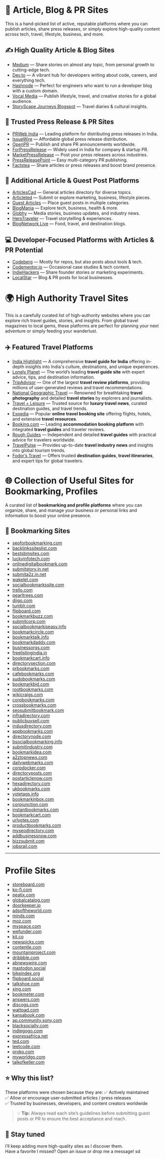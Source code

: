 
# 🚀 Article, Blog & PR Sites
This is a hand-picked list of active, reputable platforms where you can publish articles, share press releases, or simply explore high-quality content across tech, travel, lifestyle, business, and more.
## ✍️ High Quality Article & Blog Sites
- [Medium](https://medium.com) — Share stories on almost any topic, from personal growth to cutting-edge tech.
- [Dev.to](https://dev.to) — A vibrant hub for developers writing about code, careers, and everything tech.
- [Hashnode](https://hashnode.com) — Perfect for engineers who want to run a developer blog with a custom domain.
- [Vocal Media](https://vocal.media) — Publish lifestyle, travel, and creative stories for a global audience.
- [StoryScape Journeys Blogspot](https://storyscapejourneys.blogspot.com) — Travel diaries & cultural insights.
## 📢 Trusted Press Release & PR Sites
- [PRWeb India](https://www.prweb.in) — Leading platform for distributing press releases in India.
- [IssueWire](https://issuewire.com) — Affordable global press release distribution.
- [OpenPR](https://openpr.com) — Publish and share PR announcements worldwide.
- [ForPressRelease](https://forpressrelease.com) — Widely used in India for company & startup PR.
- [MarketPressRelease](https://marketpressrelease.com) — Post your press releases across industries.
- [PressReleasePoint](https://pressreleasepoint.com) — Easy multi-category PR publishing.
- [Factstea](https://factstea.com) — Share articles or press releases and boost brand presence.
## 📝 Additional Article & Guest Post Platforms
- [ArticlesCad](https://articlescad.com) — General articles directory for diverse topics.
- [Articleted](https://articleted.com) — Submit or explore marketing, business, lifestyle pieces.
- [Guest Articles](https://guest-articles.com) — Place guest posts in multiple categories.
- [BlogMania](https://blogmania.xyz) — Explore tech, business, health & more.
- [Globhy](https://globhy.com) — Media stories, business updates, and industry news.
- [HeroTraveler](https://herotraveler.com) — Travel storytelling & experiences.
- [BlogNetwork Live](https://blognetwork.live) — Food, travel, and destination blogs.
## 💻 Developer-Focused Platforms with Articles & PR Potential
- [Codeberg](https://codeberg.org) — Mostly for repos, but also posts about tools & tech.
- [Codementor.io](https://codementor.io) — Occasional case studies & tech content.
- [IndieHackers](https://indiehackers.com) — Share founder stories or marketing experiments.
- [LocalStar](https://localstar.org) — Blog & PR posts for local businesses.
# 🌍 High Authority Travel Sites
This is a carefully curated list of high-authority websites where you can explore rich travel guides, stories, and insights. From global travel magazines to local gems, these platforms are perfect for planning your next adventure or simply feeding your wanderlust.
## ✈️ Featured Travel Platforms
- [India Highlight](https://www.indiahighlight.com) — A comprehensive **travel guide for India** offering in-depth insights into India's culture, destinations, and unique experiences.
- [Lonely Planet](https://www.lonelyplanet.com) — The world’s leading **travel guide site** with expert advice, tips, and destination information.
- [TripAdvisor](https://www.tripadvisor.com) — One of the largest **travel review platforms**, providing millions of user-generated reviews and travel recommendations.
- [National Geographic Travel](https://www.nationalgeographic.com/travel) — Renowned for breathtaking **travel photography** and detailed **travel stories** by explorers and journalists.
- [Travel + Leisure](https://www.travelandleisure.com) — Trusted source for **luxury travel news**, curated destination guides, and travel trends.
- [Expedia](https://www.expedia.com) — Popular **online travel booking site** offering flights, hotels, and extensive **travel resources**.
- [Booking.com](https://www.booking.com) — Leading **accommodation booking platform** with integrated **travel guides** and traveler reviews.
- [Rough Guides](https://www.roughguides.com) — Independent and detailed **travel guides** with practical advice for travelers worldwide.
- [TravelPulse](https://www.travelpulse.com) — Provides up-to-date **travel industry news** and insights into global tourism trends.
- [Fodor’s Travel](https://www.fodors.com) — Offers trusted **destination guides**, **travel itineraries**, and expert tips for global travelers.
# 🌐 Collection of Useful Sites for Bookmarking, Profiles
A curated list of **bookmarking and profile platforms** where you can organize, share, and manage your business or personal links and information to boost your online presence.
## 🔖 Bookmarking Sites
- [seoforbookmarking.com](https://seoforbookmarking.com/)
- [backlinkssiteslist.com](https://backlinkssiteslist.com/)
- [bestsbmsites.com](https://bestsbmsites.com/)
- [luckyinfotech.com](https://luckyinfotech.com/)
- [onlinedigitalbookmark.com](https://onlinedigitalbookmark.com/)
- [submitstory.in.net](https://submitstory.in.net/)
- [submita2z.in.net](https://submita2z.in.net/)
- [wakelet.com](https://wakelet.com/)
- [socialbookmarkssite.com](https://socialbookmarkssite.com/)
- [trello.com](https://trello.com/)
- [pearltrees.com](https://pearltrees.com/)
- [diigo.com](https://diigo.com/)
- [tumblr.com](https://tumblr.com/)
- [flipboard.com](https://flipboard.com/)
- [bookmarkbuzz.com](https://bookmarkbuzz.com/)
- [submitcorp.com](https://submitcorp.com/)
- [socialbookmarkiseasy.info](https://socialbookmarkiseasy.info/)
- [bookmarkcircle.com](https://bookmarkcircle.com/)
- [bookmarktalk.info](https://bookmarktalk.info/)
- [bookmarkdaddy.com](https://bookmarkdaddy.com/)
- [businessorgs.com](https://businessorgs.com/)
- [freelistingindia.in](https://freelistingindia.in/)
- [bookmarkcart.info](https://bookmarkcart.info/)
- [directorysection.com](https://directorysection.com/)
- [prbookmarks.com](https://prbookmarks.com/)
- [cafebookmarks.com](https://cafebookmarks.com/)
- [sudobookmarks.com](https://sudobookmarks.com/)
- [bookmarkbid.com](https://bookmarkbid.com/)
- [rootbookmarks.com](https://rootbookmarks.com/)
- [wikicraigs.com](https://wikicraigs.com/)
- [corpbookmarks.com](https://corpbookmarks.com/)
- [crossbookmarks.com](https://crossbookmarks.com/)
- [seosubmitbookmark.com](https://seosubmitbookmark.com/)
- [infradirectory.com](https://infradirectory.com/)
- [publicbuysell.com](https://publicbuysell.com/)
- [indusdirectory.com](https://indusdirectory.com/)
- [appbookmarks.com](https://appbookmarks.com/)
- [directorynode.com](https://directorynode.com/)
- [bsocialbookmarking.info](https://bsocialbookmarking.info/)
- [submitindustry.com](https://submitindustry.com/)
- [bookmarkidea.com](https://bookmarkidea.com/)
- [a2ztopnews.com](https://a2ztopnews.com/)
- [dailywebmarks.com](https://dailywebmarks.com/)
- [corpdocker.com](https://corpdocker.com/)
- [directoryposts.com](https://directoryposts.com/)
- [postarticlenow.com](https://postarticlenow.com/)
- [hexadirectory.com](https://hexadirectory.com/)
- [ukbookmarks.com](https://ukbookmarks.com/)
- [votetags.info](https://votetags.info/)
- [bookmarkinbox.com](https://bookmarkinbox.com/)
- [corpjunction.com](https://corpjunction.com/)
- [instantbookmarks.com](https://instantbookmarks.com/)
- [bookmarkcart.com](https://bookmarkcart.com/)
- [urlvotes.com](https://urlvotes.com/)
- [productbookmarks.com](https://productbookmarks.com/)
- [myseodirectory.com](https://myseodirectory.com/)
- [addbusinessnow.com](https://addbusinessnow.com/)
- [bizzsubmit.com](https://bizzsubmit.com/)
- [jobsrail.com](https://jobsrail.com/)
---
# Profile Sites
- [storeboard.com](https://storeboard.com/)
- [ko-fi.com](https://ko-fi.com/)
- [peatix.com](https://peatix.com/)
- [globalcatalog.com](https://globalcatalog.com/)
- [doorkeeper.jp](https://doorkeeper.jp/)
- [adsoftheworld.com](https://adsoftheworld.com/)
- [minds.com](https://minds.com/)
- [moz.com](https://moz.com/)
- [myspace.com](https://myspace.com/)
- [wefunder.com](https://wefunder.com/)
- [kit.co](https://kit.co/)
- [newspicks.com](https://newspicks.com/)
- [contentle.com](https://contentle.com/)
- [mountainproject.com](https://mountainproject.com/)
- [dribbble.com](https://dribbble.com/)
- [abnewswire.com](https://abnewswire.com/)
- [mastodon.social](https://mastodon.social/)
- [bikeindex.org](https://bikeindex.org/)
- [flipboard.social](https://flipboard.social/)
- [talkshoe.com](https://talkshoe.com/)
- [xing.com](https://xing.com/)
- [bookmeter.com](https://bookmeter.com/)
- [answers.com](https://answers.com/)
- [discogs.com](https://discogs.com/)
- [wattpad.com](https://wattpad.com/)
- [kansabook.com](https://kansabook.com/)
- [ap.community.sony.com](https://ap.community.sony.com/)
- [blacksocially.com](https://blacksocially.com/)
- [indiegogo.com](https://indiegogo.com/)
- [expressafrica.net](https://expressafrica.net/)
- [ted.com](https://ted.com/)
- [leetcode.com](https://leetcode.com/)
- [proko.com](https://proko.com/)
- [myworldgo.com](https://myworldgo.com/)
- [talkofkeller.com](https://talkofkeller.com/)
 
## ⭐ Why this list?
These platforms were chosen because they are:
✅ Actively maintained  
✅ Allow or encourage user-submitted articles / press releases  
✅ Trusted by businesses, developers, and content creators worldwide
> 💡 **Tip:** Always read each site’s guidelines before submitting guest posts or PR to ensure the best acceptance and reach.
## 🚀 Stay tuned
I’ll keep adding more high-quality sites as I discover them.  
Have a favorite I missed? Open an issue or drop me a message! sd
